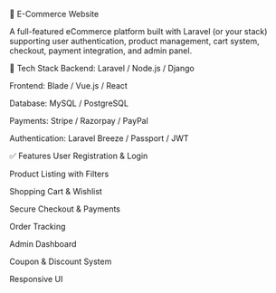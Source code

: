 🛒 E-Commerce Website

A full-featured eCommerce platform built with Laravel (or your stack) supporting user authentication, product management, cart system, checkout, payment integration, and admin panel.

🔧 Tech Stack
Backend: Laravel / Node.js / Django

Frontend: Blade / Vue.js / React

Database: MySQL / PostgreSQL

Payments: Stripe / Razorpay / PayPal

Authentication: Laravel Breeze / Passport / JWT

✅ Features
User Registration & Login

Product Listing with Filters

Shopping Cart & Wishlist

Secure Checkout & Payments

Order Tracking

Admin Dashboard

Coupon & Discount System

Responsive UI



